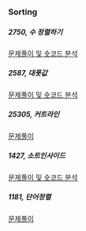 ### Sorting
##### 2750, 수 정렬하기
<a href="https://ds-student.tistory.com/171">문제풀이 및 숏코드 분석</a>

##### 2587, 대푯값
<a href="https://ds-student.tistory.com/172">문제풀이 및 숏코드 분석</a>

##### 25305, 커트라인
<a href="">문제풀이</a>

##### 1427, 소트인사이드
<a href="https://ds-student.tistory.com/173">문제풀이 및 숏코드 분석</a>

##### 1181, 단어정렬
<a href="https://ds-student.tistory.com/174">문제풀이</a>